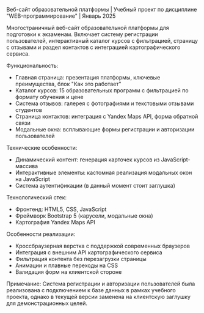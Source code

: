 Веб-сайт образовательной платформы | Учебный проект по дисциплине "WEB-программирование" | Январь 2025

Многостраничный веб-сайт образовательной платформы для подготовки к экзаменам. Включает систему регистрации пользователей, интерактивный каталог курсов с фильтрацией, страницу с отзывами и раздел контактов с интеграцией картографического сервиса.

Функциональность:
  - Главная страница: презентация платформы, ключевые преимущества, блок "Как это работает"
  - Каталог курсов: 15 образовательных программ с фильтрацией по формату обучения и цене
  - Система отзывов: галерея с фотографиями и текстовыми отзывами студентов
  - Страница контактов: интеграция с Yandex Maps API, форма обратной связи
  - Модальные окна: всплывающие формы регистрации и авторизации пользователей
    
Технические особенности:
  - Динамический контент: генерация карточек курсов из JavaScript-массива
  - Интерактивные элементы: кастомная реализация модальных окон на JavaScript
  - Система аутентификации (в данный момент стоит заглушка)

Технологический стек:
  - Фронтенд: HTML5, CSS, JavaScript
  - Фреймворк Bootstrap 5 (карусели, модальные окна)
  - Картография Yandex Maps API

Особенности реализации:
  - Кроссбраузерная верстка с поддержкой современных браузеров
  - Интеграция с внешним API картографического сервиса
  - Фильтрация контента без перезагрузки страницы
  - Анимации и плавные переходы на CSS
  - Валидация форм на клиентской стороне

Примечание: Система регистрации и авторизации пользователей была реализована с подключением к базе данных в рамках учебного проекта, однако в текущей версии заменена на клиентскую заглушку для демонстрационных целей.
